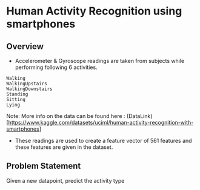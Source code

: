 # Human Activity Recognition using smartphones

## Overview
* Accelerometer & Gyroscope readings are taken from subjects while performing following 6 activities.
```
Walking
WalkingUpstairs
WalkingDownstairs
Standing
Sitting
Lying
```
Note: More info on the data can be found here : (DataLink)[https://www.kaggle.com/datasets/uciml/human-activity-recognition-with-smartphones]

* These readings are used to create a feature vector of 561 features and these features are given in the dataset.

## Problem Statement
Given a new datapoint, predict the activity type